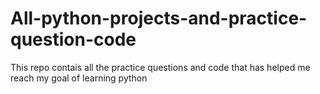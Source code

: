 # All-python-projects-and-practice-question-code
This repo contais all the practice questions and code that has helped me reach my goal of learning python
